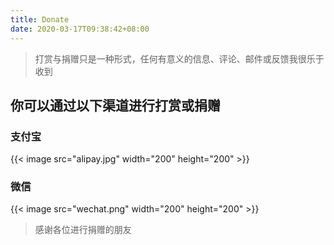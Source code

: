 ```yaml
---
title: Donate
date: 2020-03-17T09:38:42+08:00
---
```


> 打赏与捐赠只是一种形式，任何有意义的信息、评论、邮件或反馈我很乐于收到

## 你可以通过以下渠道进行打赏或捐赠

### 支付宝

{{< image src="alipay.jpg" width="200" height="200" >}}

### 微信

{{< image src="wechat.png" width="200" height="200" >}}

> 感谢各位进行捐赠的朋友
